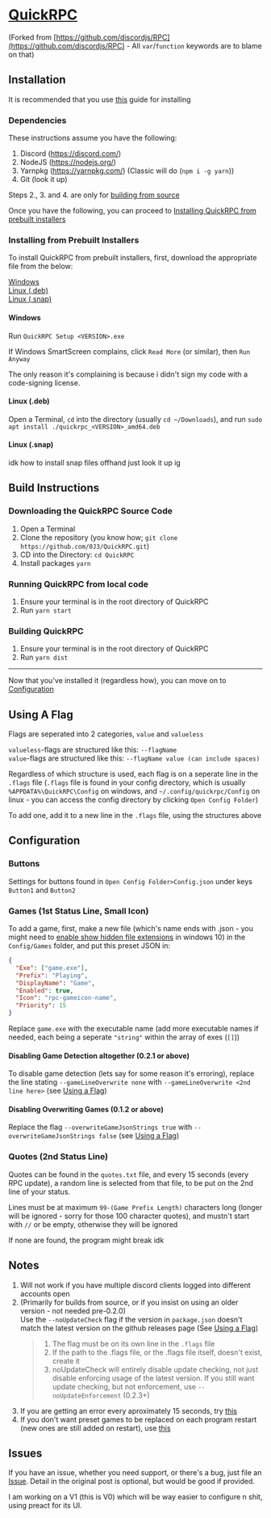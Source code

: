# [QuickRPC](https://quickrpc-v0.nora.lgbt/)

(Forked from [https://github.com/discordjs/RPC](https://github.com/discordjs/RPC) - All `var`/`function` keywords are to blame on that)<br/>

## Installation

It is recommended that you use [this](https://quickrpc-v0.nora.lgbt/download) guide for installing

### Dependencies

These instructions assume you have the following:

1. Discord (https://discord.com/)
2. NodeJS (https://nodejs.org/)
3. Yarnpkg (https://yarnpkg.com/) (Classic will do (`npm i -g yarn`))
4. Git (look it up)

Steps 2., 3. and 4. are only for [building from source](#build-instructions)

Once you have the following, you can proceed to [Installing QuickRPC from prebuilt installers](#installing-from-prebuilt-installers)

### Installing from Prebuilt Installers

To install QuickRPC from prebuilt installers, first, download the appropriate file from the below:

[Windows](https://quickrpc-v0.nora.lgbt/download?platform=win)<br/>
[Linux (.deb)](https://quickrpc-v0.nora.lgbt/download?platform=deb)<br/>
[Linux (.snap)](https://quickrpc-v0.nora.lgbt/download?platform=snap)<br/>

#### Windows

Run `QuickRPC Setup <VERSION>.exe`

If Windows SmartScreen complains, click `Read More` (or similar), then `Run Anyway`

The only reason it's complaining is because i didn't sign my code with a code-signing license.

#### Linux (.deb)

Open a Terminal, `cd` into the directory (usually `cd ~/Downloads`), and run `sudo apt install ./quickrpc_<VERSION>_amd64.deb`

#### Linux (.snap)

idk how to install snap files offhand just look it up ig

## Build Instructions

### Downloading the QuickRPC Source Code

1. Open a Terminal
2. Clone the repository (you know how; `git clone https://github.com/0J3/QuickRPC.git`)
3. CD into the Directory: `cd QuickRPC`
4. Install packages `yarn`

### Running QuickRPC from local code

1. Ensure your terminal is in the root directory of QuickRPC
2. Run `yarn start`

### Building QuickRPC

1. Ensure your terminal is in the root directory of QuickRPC
2. Run `yarn dist`

---

Now that you've installed it (regardless how), you can move on to [Configuration](#configuration)

## Using A Flag

Flags are seperated into 2 categories, `value` and `valueless`

`valueless`-flags are structured like this: `--flagName`<br/>
`value`-flags are structured like this: `--flagName value (can include spaces)`

Regardless of which structure is used, each flag is on a seperate line in the `.flags` file (`.flags` file is found in your config directory, which is usually `%APPDATA%\QuickRPC\Config` on windows, and `~/.config/quickrpc/Config` on linux - you can access the config directory by clicking `Open Config Folder`)

To add one, add it to a new line in the `.flags` file, using the structures above

## Configuration

### Buttons

Settings for buttons found in `Open Config Folder>Config.json` under keys `Button1` and `Button2`

### Games (1st Status Line, Small Icon)

To add a game, first, make a new file (which's name ends with .json - you might need to [enable show hidden file extensions](https://fileinfo.com/help/windows_10_show_file_extensions) in windows 10) in the `Config/Games` folder, and put this preset JSON in:

```json
{
  "Exe": ["game.exe"],
  "Prefix": "Playing",
  "DisplayName": "Game",
  "Enabled": true,
  "Icon": "rpc-gameicon-name",
  "Priority": 15
}
```

Replace `game.exe` with the executable name (add more executable names if needed, each being a seperate `"string"` within the array of exes (`[]`))

#### Disabling Game Detection altogether (0.2.1 or above)

To disable game detection (lets say for some reason it's erroring), replace the line stating `--gameLineOverwrite none` with `--gameLineOverwrite <2nd line here>` (see [Using a Flag](#using-a-flag))

#### Disabling Overwriting Games (0.1.2 or above)

Replace the flag `--overwriteGameJsonStrings true` with `--overwriteGameJsonStrings false` (see [Using a Flag](#using-a-flag))

### Quotes (2nd Status Line)

Quotes can be found in the `quotes.txt` file, and every 15 seconds (every RPC update), a random line is selected from that file, to be put on the 2nd line of your status.

Lines must be at maximum `99-(Game Prefix Length)` characters long (longer will be ignored - sorry for those 100 character quotes), and mustn't start with `//` or be empty, otherwise they will be ignored

If none are found, the program might break idk

## Notes

1. Will not work if you have multiple discord clients logged into different accounts open
2. (Primarily for builds from source, or if you insist on using an older version - not needed pre-0.2.0)<br/>Use the `--noUpdateCheck` flag if the version in `package.json` doesn't match the latest version on the github releases page (See [Using a Flag](#using-a-flag))<br/>
   > 1. The flag must be on its own line in the `.flags` file
   > 2. If the path to the .flags file, or the .flags file itself, doesn't exist, create it
   > 3. noUpdateCheck will entirely disable update checking, not just disable enforcing usage of the latest version.
   >   If you still want update checking, but not enforcement, use `--noUpdateEnforcement` (0.2.3+)
3. If you are getting an error every aproximately 15 seconds, try [this](#disabling-game-detection-altogether-021-or-above)
4. If you don't want preset games to be replaced on each program restart (new ones are still added on restart), use [this](#disabling-overwriting-games-012-or-above)

## Issues

If you have an issue, whether you need support, or there's a bug, just file an [Issue](https://github.com/0J3/QuickRPC/issues/new). Detail in the original post is optional, but would be good if provided.

I am working on a V1 (this is V0) which will be way easier to configure n shit, using preact for its UI.
